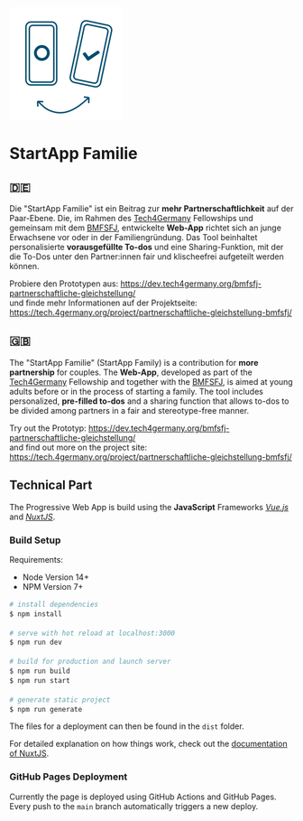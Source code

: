 ![Logo of the StartApp Familie](./assets/logotransparent.png)
# StartApp Familie

## 🇩🇪

Die "StartApp Familie" ist ein Beitrag zur **mehr Partnerschaftlichkeit** auf der Paar-Ebene. Die, im Rahmen des [Tech4Germany](https://tech.4germany.org/) Fellowships und gemeinsam mit dem [BMFSFJ](https://www.bmfsfj.de/), entwickelte **Web-App** richtet sich an junge Erwachsene vor oder in der Familiengründung. Das Tool beinhaltet personalisierte **vorausgefüllte To-dos** und eine Sharing-Funktion, mit der die To-Dos unter den Partner:innen fair und klischeefrei aufgeteilt werden können. 

Probiere den Prototypen aus: https://dev.tech4germany.org/bmfsfj-partnerschaftliche-gleichstellung/  
und finde mehr Informationen auf der Projektseite: https://tech.4germany.org/project/partnerschaftliche-gleichstellung-bmfsfj/

## 🇬🇧

The "StartApp Familie" (StartApp Family) is a contribution for **more partnership** for couples. The **Web-App**, developed as part of the [Tech4Germany](https://tech.4germany.org/) Fellowship and together with the [BMFSFJ](https://www.bmfsfj.de/bmfsfj/meta/en), is aimed at young adults before or in the process of starting a family. The tool includes personalized, **pre-filled to-dos** and a sharing function that allows to-dos to be divided among partners in a fair and stereotype-free manner.

Try out the Prototyp: https://dev.tech4germany.org/bmfsfj-partnerschaftliche-gleichstellung/  
and find out more on the project site: https://tech.4germany.org/project/partnerschaftliche-gleichstellung-bmfsfj/

## Technical Part

The Progressive Web App is build using the **JavaScript** Frameworks [*Vue.js*](https://vuejs.org/) and [*NuxtJS*](https://nuxtjs.org).

### Build Setup

Requirements:
- Node Version 14+
- NPM Version 7+

```bash
# install dependencies
$ npm install

# serve with hot reload at localhost:3000
$ npm run dev

# build for production and launch server
$ npm run build
$ npm run start

# generate static project
$ npm run generate
```

The files for a deployment can then be found in the `dist` folder.

For detailed explanation on how things work, check out the [documentation of NuxtJS](https://nuxtjs.org).

### GitHub Pages Deployment

Currently the page is deployed using GitHub Actions and GitHub Pages. Every push to the `main` branch automatically triggers a new deploy.
